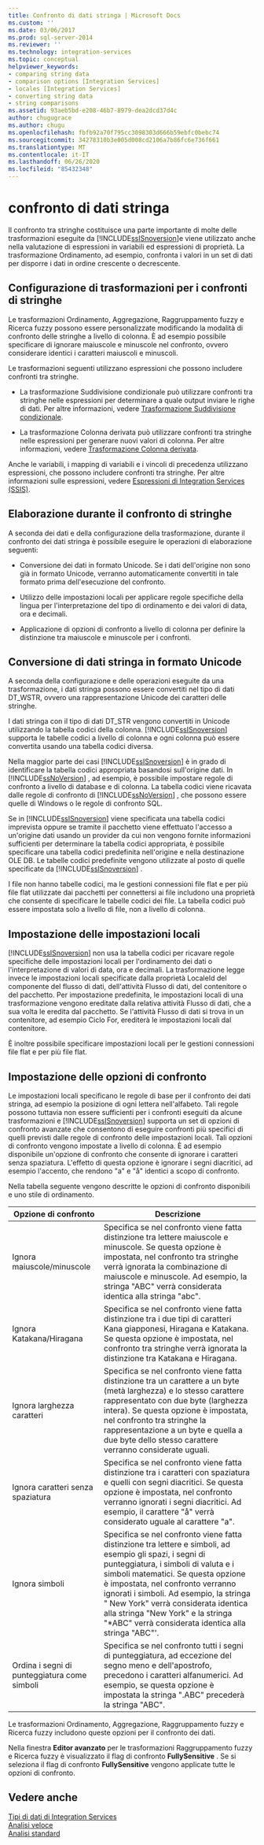 ```yaml
---
title: Confronto di dati stringa | Microsoft Docs
ms.custom: ''
ms.date: 03/06/2017
ms.prod: sql-server-2014
ms.reviewer: ''
ms.technology: integration-services
ms.topic: conceptual
helpviewer_keywords:
- comparing string data
- comparison options [Integration Services]
- locales [Integration Services]
- converting string data
- string comparisons
ms.assetid: 93aeb5bd-e208-46b7-8979-dea2dcd37d4c
author: chugugrace
ms.author: chugu
ms.openlocfilehash: fbfb92a70f795cc3098303d666b59ebfc0bebc74
ms.sourcegitcommit: 34278310b3e005d008cd2106a7b86fc6e736f661
ms.translationtype: MT
ms.contentlocale: it-IT
ms.lasthandoff: 06/26/2020
ms.locfileid: "85432348"
---
```

# <a name="comparing-string-data"></a>confronto di dati stringa
  Il confronto tra stringhe costituisce una parte importante di molte delle trasformazioni eseguite da [!INCLUDE[ssISnoversion](../../includes/ssisnoversion-md.md)]e viene utilizzato anche nella valutazione di espressioni in variabili ed espressioni di proprietà. La trasformazione Ordinamento, ad esempio, confronta i valori in un set di dati per disporre i dati in ordine crescente o decrescente.  
  
## <a name="configuring-transformations-for-string-comparisons"></a>Configurazione di trasformazioni per i confronti di stringhe  
 Le trasformazioni Ordinamento, Aggregazione, Raggruppamento fuzzy e Ricerca fuzzy possono essere personalizzate modificando la modalità di confronto delle stringhe a livello di colonna. È ad esempio possibile specificare di ignorare maiuscole e minuscole nel confronto, ovvero considerare identici i caratteri maiuscoli e minuscoli.  
  
 Le trasformazioni seguenti utilizzano espressioni che possono includere confronti tra stringhe.  
  
-   La trasformazione Suddivisione condizionale può utilizzare confronti tra stringhe nelle espressioni per determinare a quale output inviare le righe di dati. Per altre informazioni, vedere [Trasformazione Suddivisione condizionale](transformations/conditional-split-transformation.md).  
  
-   La trasformazione Colonna derivata può utilizzare confronti tra stringhe nelle espressioni per generare nuovi valori di colonna. Per altre informazioni, vedere [Trasformazione Colonna derivata](transformations/derived-column-transformation.md).  
  
 Anche le variabili, i mapping di variabili e i vincoli di precedenza utilizzano espressioni, che possono includere confronti tra stringhe. Per altre informazioni sulle espressioni, vedere [Espressioni di Integration Services &#40;SSIS&#41;](../expressions/integration-services-ssis-expressions.md).  
  
## <a name="processing-during-string-comparison"></a>Elaborazione durante il confronto di stringhe  
 A seconda dei dati e della configurazione della trasformazione, durante il confronto dei dati stringa è possibile eseguire le operazioni di elaborazione seguenti:  
  
-   Conversione dei dati in formato Unicode. Se i dati dell'origine non sono già in formato Unicode, verranno automaticamente convertiti in tale formato prima dell'esecuzione del confronto.  
  
-   Utilizzo delle impostazioni locali per applicare regole specifiche della lingua per l'interpretazione del tipo di ordinamento e dei valori di data, ora e decimali.  
  
-   Applicazione di opzioni di confronto a livello di colonna per definire la distinzione tra maiuscole e minuscole per i confronti.  
  
## <a name="converting-string-data-to-unicode"></a>Conversione di dati stringa in formato Unicode  
 A seconda della configurazione e delle operazioni eseguite da una trasformazione, i dati stringa possono essere convertiti nel tipo di dati DT_WSTR, ovvero una rappresentazione Unicode dei caratteri delle stringhe.  
  
 I dati stringa con il tipo di dati DT_STR vengono convertiti in Unicode utilizzando la tabella codici della colonna. [!INCLUDE[ssISnoversion](../../includes/ssisnoversion-md.md)] supporta le tabelle codici a livello di colonna e ogni colonna può essere convertita usando una tabella codici diversa.  
  
 Nella maggior parte dei casi [!INCLUDE[ssISnoversion](../../includes/ssisnoversion-md.md)] è in grado di identificare la tabella codici appropriata basandosi sull'origine dati. In [!INCLUDE[ssNoVersion](../../includes/ssnoversion-md.md)] , ad esempio, è possibile impostare regole di confronto a livello di database e di colonna. La tabella codici viene ricavata dalle regole di confronto di [!INCLUDE[ssNoVersion](../../includes/ssnoversion-md.md)] , che possono essere quelle di Windows o le regole di confronto SQL.  
  
 Se in [!INCLUDE[ssISnoversion](../../includes/ssisnoversion-md.md)] viene specificata una tabella codici imprevista oppure se tramite il pacchetto viene effettuato l'accesso a un'origine dati usando un provider da cui non vengono fornite informazioni sufficienti per determinare la tabella codici appropriata, è possibile specificare una tabella codici predefinita nell'origine e nella destinazione OLE DB. Le tabelle codici predefinite vengono utilizzate al posto di quelle specificate da [!INCLUDE[ssISnoversion](../../includes/ssisnoversion-md.md)] .  
  
 I file non hanno tabelle codici, ma le gestioni connessioni file flat e per più file flat utilizzate dai pacchetti per connettersi ai file includono una proprietà che consente di specificare le tabelle codici dei file. La tabella codici può essere impostata solo a livello di file, non a livello di colonna.  
  
## <a name="setting-locale"></a>Impostazione delle impostazioni locali  
 [!INCLUDE[ssISnoversion](../../includes/ssisnoversion-md.md)] non usa la tabella codici per ricavare regole specifiche delle impostazioni locali per l'ordinamento dei dati o l'interpretazione di valori di data, ora e decimali. La trasformazione legge invece le impostazioni locali specificate dalla proprietà LocaleId del componente del flusso di dati, dell'attività Flusso di dati, del contenitore o del pacchetto. Per impostazione predefinita, le impostazioni locali di una trasformazione vengono ereditate dalla relativa attività Flusso di dati, che a sua volta le eredita dal pacchetto. Se l'attività Flusso di dati si trova in un contenitore, ad esempio Ciclo For, erediterà le impostazioni locali dal contenitore.  
  
 È inoltre possibile specificare impostazioni locali per le gestioni connessioni file flat e per più file flat.  
  
## <a name="setting-comparison-options"></a>Impostazione delle opzioni di confronto  
 Le impostazioni locali specificano le regole di base per il confronto dei dati stringa, ad esempio la posizione di ogni lettera nell'alfabeto. Tali regole possono tuttavia non essere sufficienti per i confronti eseguiti da alcune trasformazioni e [!INCLUDE[ssISnoversion](../../includes/ssisnoversion-md.md)] supporta un set di opzioni di confronto avanzate che consentono di eseguire confronti più specifici di quelli previsti dalle regole di confronto delle impostazioni locali. Tali opzioni di confronto vengono impostate a livello di colonna. È ad esempio disponibile un'opzione di confronto che consente di ignorare i caratteri senza spaziatura. L'effetto di questa opzione è ignorare i segni diacritici, ad esempio l'accento, che rendono "a" e "å" identici a scopo di confronto.  
  
 Nella tabella seguente vengono descritte le opzioni di confronto disponibili e uno stile di ordinamento.  
  
|Opzione di confronto|Descrizione|  
|-----------------------|-----------------|  
|Ignora maiuscole/minuscole|Specifica se nel confronto viene fatta distinzione tra lettere maiuscole e minuscole. Se questa opzione è impostata, nel confronto tra stringhe verrà ignorata la combinazione di maiuscole e minuscole. Ad esempio, la stringa "ABC" verrà considerata identica alla stringa "abc".|  
|Ignora Katakana/Hiragana|Specifica se nel confronto viene fatta distinzione tra i due tipi di caratteri Kana giapponesi, Hiragana e Katakana. Se questa opzione è impostata, nel confronto tra stringhe verrà ignorata la distinzione tra Katakana e Hiragana.|  
|Ignora larghezza caratteri|Specifica se nel confronto viene fatta distinzione tra un carattere a un byte (metà larghezza) e lo stesso carattere rappresentato con due byte (larghezza intera). Se questa opzione è impostata, nel confronto tra stringhe la rappresentazione a un byte e quella a due byte dello stesso carattere verranno considerate uguali.|  
|Ignora caratteri senza spaziatura|Specifica se nel confronto viene fatta distinzione tra i caratteri con spaziatura e quelli con segni diacritici. Se questa opzione è impostata, nel confronto verranno ignorati i segni diacritici. Ad esempio, il carattere "å" verrà considerato uguale al carattere "a".|  
|Ignora simboli|Specifica se nel confronto viene fatta distinzione tra lettere e simboli, ad esempio gli spazi, i segni di punteggiatura, i simboli di valuta e i simboli matematici. Se questa opzione è impostata, nel confronto verranno ignorati i simboli. Ad esempio, la stringa " New York" verrà considerata identica alla stringa "New York" e la stringa "*ABC" verrà considerata identica alla stringa "ABC"'.|  
|Ordina i segni di punteggiatura come simboli|Specifica se nel confronto tutti i segni di punteggiatura, ad eccezione del segno meno e dell'apostrofo, precedono i caratteri alfanumerici. Ad esempio, se questa opzione è impostata la stringa ".ABC" precederà la stringa "ABC".|  
  
 Le trasformazioni Ordinamento, Aggregazione, Raggruppamento fuzzy e Ricerca fuzzy includono queste opzioni per il confronto dei dati.  
  
 Nella finestra **Editor avanzato** per le trasformazioni Raggruppamento fuzzy e Ricerca fuzzy è visualizzato il flag di confronto **FullySensitive** . Se si seleziona il flag di confronto **FullySensitive** vengono applicate tutte le opzioni di confronto.  
  
## <a name="see-also"></a>Vedere anche  
 [Tipi di dati di Integration Services](integration-services-data-types.md)   
 [Analisi veloce](../fast-parse.md)   
 [Analisi standard](../standard-parse.md)  
  
  
